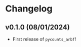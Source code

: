 # Changelog

<!--next-version-placeholder-->

## v0.1.0 (08/01/2024)

- First release of `pycounts_arbf`!